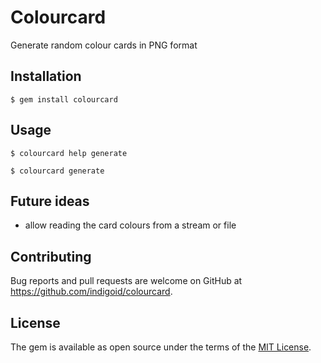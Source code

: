 # Colourcard

Generate random colour cards in PNG format

## Installation

    $ gem install colourcard

## Usage

    $ colourcard help generate

    $ colourcard generate

## Future ideas

- allow reading the card colours from a stream or file

## Contributing

Bug reports and pull requests are welcome on GitHub at https://github.com/indigoid/colourcard.

## License

The gem is available as open source under the terms of the [MIT License](http://opensource.org/licenses/MIT).

